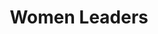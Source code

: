 ---
title: Women Leaders
hero_image: /images/womenTrainingGroupEMIT.webp
bookCover_image: /images/programs/WomenTrainingBook.webp
curriculumSprite_image: /images/sprites/sprite-womenLeaders.webp
id: 1
objective_markdown: >-
  Participants who completed this program will have gained invaluable skills to
  bring hope and transform the communities they serve with renewed
  responsibility.


  &nbsp;


  &nbsp;
motivation: >-
  Women leaders are the lifeblood of African society. EMIT strives to empower
  them to fulfill their significant role on every level of society.
status: current
entrance: Explain the entrance requirements for this program
delivery: Describe how the program is delivered
duration: How long will it take to complete the program
assessment: Describe how the program is assessed
certification: Description of the certification for this program
graduation: Describe the graduation event
description_markdown: >-
  Women are placed in leadership and executive level positions at an increasing
  rate. Yet, in Africa, most educational and development programs are focused on
  men. Women are many times encouraged to rather pursue more traditional roles.
  This program is focused entirely on women and their development. It gives
  these leaders the theoretical framework, but also the practical knowledge and
  skills to rise above their circumstances and bring systematic change to the
  communities they serve. The program is designed to address 3 main areas needed
  for transformation – personal and character development, leadership
  development and professional skills development.


  &nbsp;
curricula:
  - title: Basic Computer skills
    objective: >-
      Venenatis quisquam, magni? Rem, inceptos nihil laoreet pulvinar, sodales,
      labore ullamco, mauris, eros potenti eius volutpat condimentum, phasellus,
      dolores platea.
    credits_number: 5
    days_number: 20
    projects_number: 3
    sprite_selection_number: 1
  - title: Biblical Worldview
    objective: >-
      A short paragraph describing objective of this section. Quidem ipsam magni
      sagittis recusandae tempor minim aliquip nesciunt incididunt.
    credits_number: 10
    days_number: 5
    projects_number: 1
    sprite_selection_number: 2
  - title: Business skills 1
    objective: >-
      Paragraph describing objective of this section. Error quo luctus eligendi?
      Quidem ipsa taciti, sed, aute volutpat.
    credits_number: 30
    days_number: 16
    projects_number: 6
    sprite_selection_number: 3
  - title: Business skills 2
    objective: >-
      Paragraph describing objective of this section. Gravida sequi adipiscing
      ipsam? Natus pretium minima ultrices? Id consectetur.
    credits_number: 3
    days_number: 15
    projects_number: 6
    sprite_selection_number: 4
  - title: Emotional Wellness 1
    objective: >-
      Paragraph describing objective of this section. Ad nulla maecenas.
      Dignissim cupidatat totam netus culpa commodi est.
    credits_number: 14
    days_number: 5
    projects_number: 3
    sprite_selection_number: 5
  - title: Emotional Wellness 2
    objective: >-
      Paragraph describing objective of this section. Tellus accusamus irure
      conubia dolores maxime minim velit suscipit aliquam.
    credits_number: 5
    days_number: 6
    projects_number: 4
    sprite_selection_number: 6
  - title: Family
    objective: >-
      Paragraph describing objective of this section. Occaecat. Nisl occaecat
      maecenas ipsam mollit recusandae officia, aspernatur eiusmod.
    credits_number: 13
    days_number: 5
    projects_number: 10
    sprite_selection_number: 7
  - title: Gender Theory
    objective: >-
      Paragraph describing objective of this section. Felis lacinia nascetur
      magnis consequatur anim fuga? Tempus. Porta officia.
    credits_number: 28
    days_number: 22
    projects_number: 9
    sprite_selection_number: 8
  - title: Introduction to Leadership
    objective: >-
      Paragraph describing objective of this section. Viverra cursus purus
      delectus illo fugiat. Pariatur nostrud molestie quisque.
    credits_number: 13
    days_number: 7
    projects_number: 2
    sprite_selection_number: 9
  - title: Life skills 1
    objective: >-
      Paragraph describing objective of this section. Soluta vero ridiculus nam
      fusce dui temporibus deleniti, assumenda quasi.
    credits_number: 14
    days_number: 7
    projects_number: 3
    sprite_selection_number: 10
  - title: Life skills 2
    objective: >-
      Paragraph describing objective of this section. Officiis atque etiam odit,
      sagittis vitae dicta ac veritatis delectus.
    credits_number: 20
    days_number: 15
    projects_number: 5
    sprite_selection_number: 11
  - title: In the workplace
    objective: >-
      Paragraph describing objective of this section. Consequat pretium
      voluptatum tellus at! Perspiciatis ducimus dignissim, pulvinar doloribus.
    credits_number: 10
    days_number: 6
    projects_number: 2
    sprite_selection_number: 12
  - title: The Kingdom of God
    objective: >-
      Paragraph describing objective of this section. Nec erat sequi risus ac
      aliquip dolores mus aperiam pede.
    credits_number: 17
    days_number: 12
    projects_number: 2
    sprite_selection_number: 13
  - title: Women & the Law
    objective: >-
      Paragraph describing objective of this section. Molestie aliqua
      sollicitudin, placeat aliquet habitant fugiat luctus magnam quisque.
    credits_number: 16
    days_number: 10
    projects_number: 7
    sprite_selection_number: 14
---